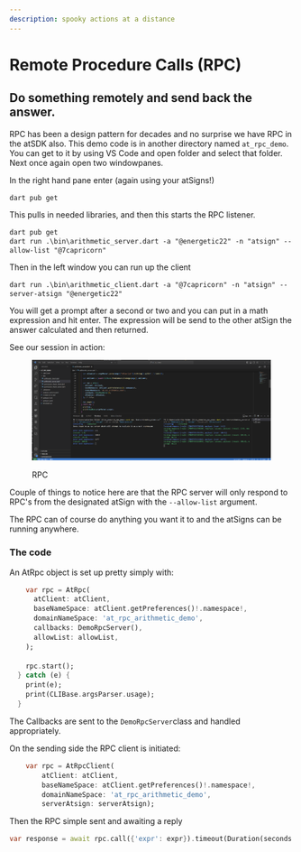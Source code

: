```yaml
---
description: spooky actions at a distance
---
```


# Remote Procedure Calls (RPC)



## Do something remotely and send back the answer.

RPC has been a design pattern for decades and no surprise we have RPC in the atSDK also.  This demo code is in another directory named `at_rpc_demo`. You can get to it by using VS Code and open folder and select that folder. Next once again open two windowpanes.

In the right hand pane enter (again using your atSigns!)

```
dart pub get
```

This pulls in needed libraries, and then this starts the RPC listener.

```
dart pub get
dart run .\bin\arithmetic_server.dart -a "@energetic22" -n "atsign" --allow-list "@7capricorn"
```

Then in the left window you can run up the client

```
dart run .\bin\arithmetic_client.dart -a "@7capricorn" -n "atsign" --server-atsign "@energetic22"
```

You will get a prompt after a second or two and you can put in a math expression and hit enter. The expression will be send to the other atSign the answer calculated and then returned.&#x20;

See our session in action:

<figure><img src="../../.gitbook/assets/RPC.png" alt=""><figcaption><p>RPC</p></figcaption></figure>

Couple of things to notice here are that the RPC server will only respond to RPC's from the designated atSign with the `--allow-list` argument.

The RPC can of course do anything you want it to and the atSigns can be running anywhere.

### The code

An AtRpc object is set up pretty simply with:

```dart
    var rpc = AtRpc(
      atClient: atClient,
      baseNameSpace: atClient.getPreferences()!.namespace!,
      domainNameSpace: 'at_rpc_arithmetic_demo',
      callbacks: DemoRpcServer(),
      allowList: allowList,
    );

    rpc.start();
  } catch (e) {
    print(e);
    print(CLIBase.argsParser.usage);
  }
```

The Callbacks are sent to the `DemoRpcServer`class and handled appropriately.

On the sending side the RPC client is initiated:

```dart
    var rpc = AtRpcClient(
        atClient: atClient,
        baseNameSpace: atClient.getPreferences()!.namespace!,
        domainNameSpace: 'at_rpc_arithmetic_demo',
        serverAtsign: serverAtsign);
```

Then the RPC simple sent and awaiting a reply

```dart
var response = await rpc.call({'expr': expr}).timeout(Duration(seconds: 5));
```
